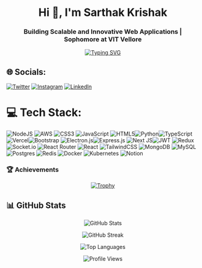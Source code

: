 <h1 align="center">Hi 👋, I'm Sarthak Krishak</h1>
<h3 align="center">Building Scalable and Innovative Web Applications | Sophomore at VIT Vellore</h3>
<p align="center">
  <a href="https://git.io/typing-svg">
    <img src="https://readme-typing-svg.demolab.com?font=Fira+Code&weight=500&pause=1000&color=2E72E3&width=435&lines=Full+Stack+Developer+|+Problem+Solver;Exploring+Cloud+and+AI;Collaborating+on+Innovative+Projects" alt="Typing SVG" />
  </a>
</p>

## 🌐 Socials:
[![Twitter](https://img.shields.io/badge/Twitter-%231DA1F2.svg?logo=Twitter&logoColor=white)](https://x.com/krishak_sarthak) [![Instagram](https://img.shields.io/badge/Instagram-%23E4405F.svg?logo=Instagram&logoColor=white)](https://www.instagram.com/sarthak_krishak/) [![LinkedIn](https://img.shields.io/badge/LinkedIn-%230077B5.svg?logo=linkedin&logoColor=white)](https://www.linkedin.com/in/sarthakkrishak/) 

# 💻 Tech Stack:
![NodeJS](https://img.shields.io/badge/node.js-6DA55F?style=for-the-badge&logo=node.js&logoColor=white) ![AWS](https://img.shields.io/badge/AWS-%23FF9900.svg?style=for-the-badge&logo=amazon-aws&logoColor=white) ![CSS3](https://img.shields.io/badge/css3-%231572B6.svg?style=for-the-badge&logo=css3&logoColor=white) ![JavaScript](https://img.shields.io/badge/javascript-%23323330.svg?style=for-the-badge&logo=javascript&logoColor=%23F7DF1E) ![HTML5](https://img.shields.io/badge/html5-%23E34F26.svg?style=for-the-badge&logo=html5&logoColor=white)![Python](https://img.shields.io/badge/python-3670A0?style=for-the-badge&logo=python&logoColor=ffdd54)![TypeScript](https://img.shields.io/badge/typescript-%23007ACC.svg?style=for-the-badge&logo=typescript&logoColor=white) ![Vercel](https://img.shields.io/badge/vercel-%23000000.svg?style=for-the-badge&logo=vercel&logoColor=white)![Bootstrap](https://img.shields.io/badge/bootstrap-%23563D7C.svg?style=for-the-badge&logo=bootstrap&logoColor=white) ![Electron.js](https://img.shields.io/badge/Electron-191970?style=for-the-badge&logo=Electron&logoColor=white)![Express.js](https://img.shields.io/badge/express.js-%23404d59.svg?style=for-the-badge&logo=express&logoColor=%2361DAFB) ![Next JS](https://img.shields.io/badge/Next-black?style=for-the-badge&logo=next.js&logoColor=white)![JWT](https://img.shields.io/badge/JWT-black?style=for-the-badge&logo=JSON%20web%20tokens) ![Redux](https://img.shields.io/badge/redux-%23593d88.svg?style=for-the-badge&logo=redux&logoColor=white) ![Socket.io](https://img.shields.io/badge/Socket.io-black?style=for-the-badge&logo=socket.io&badgeColor=010101) ![React Router](https://img.shields.io/badge/React_Router-CA4245?style=for-the-badge&logo=react-router&logoColor=white) ![React](https://img.shields.io/badge/react-%2320232a.svg?style=for-the-badge&logo=react&logoColor=%2361DAFB) ![TailwindCSS](https://img.shields.io/badge/tailwindcss-%2338B2AC.svg?style=for-the-badge&logo=tailwind-css&logoColor=white) ![MongoDB](https://img.shields.io/badge/MongoDB-%234ea94b.svg?style=for-the-badge&logo=mongodb&logoColor=white) ![MySQL](https://img.shields.io/badge/mysql-%2300f.svg?style=for-the-badge&logo=mysql&logoColor=white) ![Postgres](https://img.shields.io/badge/postgres-%23316192.svg?style=for-the-badge&logo=postgresql&logoColor=white) ![Redis](https://img.shields.io/badge/redis-%23DD0031.svg?style=for-the-badge&logo=redis&logoColor=white) ![Docker](https://img.shields.io/badge/docker-%230db7ed.svg?style=for-the-badge&logo=docker&logoColor=white) ![Kubernetes](https://img.shields.io/badge/kubernetes-%23326ce5.svg?style=for-the-badge&logo=kubernetes&logoColor=white) ![Notion](https://img.shields.io/badge/Notion-%23000000.svg?style=for-the-badge&logo=notion&logoColor=white)

### 🏆 Achievements

<p align="center">
  <a href="https://github.com/ryo-ma/github-profile-trophy">
    <img src="https://github-profile-trophy.vercel.app/?username=sarthakkrishak&theme=radical" alt="Trophy" />
  </a>
</p>

## 📊 GitHub Stats

<p align="center">
  <img src="https://github-readme-stats.vercel.app/api?username=sarthakkrishak&theme=tokyonight&hide_border=false&include_all_commits=false&count_private=true" alt="GitHub Stats" />
</p>

<p align="center">
  <img src="https://github-readme-streak-stats.herokuapp.com/?user=sarthakkrishak&theme=tokyonight&hide_border=false" alt="GitHub Streak" />
</p>

<p align="center">
  <img src="https://github-readme-stats.vercel.app/api/top-langs/?username=sarthakkrishak&theme=tokyonight&hide_border=false&include_all_commits=false&count_private=false&layout=compact" alt="Top Languages" />
</p>
<p align="center">
  <img src="https://komarev.com/ghpvc/?username=sarthakkrishak&label=Profile%20views&color=0e75b6&style=flat" alt="Profile Views" />
</p>
